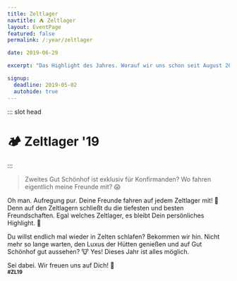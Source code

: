 ```yaml
---
title: Zeltlager
navtitle: ⛺ Zeltlager
layout: EventPage
featured: false
permalink: /:year/zeltlager

date: 2019-06-29

excerpt: "Das Highlight des Jahres. Worauf wir uns schon seit August 2018 freuen. ⛺"

signup:
  deadline: 2019-05-02
  autohide: true
---
```


::: slot head

# :camping: Zeltlager '19

:::

> Zweites Gut Schönhof ist exklusiv für Konfirmanden? Wo fahren eigentlich meine Freunde mit? 😱

Oh man. Aufregung pur. Deine Freunde fahren auf jedem Zeltlager mit! 🎉 Denn auf den Zeltlagern schließt du die tiefesten und besten Freundschaften. Egal welches Zeltlager, es bleibt Dein persönliches Highlight. 💛

Du willst endlich mal wieder in Zelten schlafen? Bekommen wir hin. Nicht mehr so lange warten, den Luxus der Hütten genießen und auf Gut Schönhof gut aussehen? 🐮 Yes! Dieses Jahr ist alles möglich.

Sei dabei. Wir freuen uns auf Dich! 🤗<br>
<small>**\#ZL19**</small>
